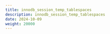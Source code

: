 ```yaml
---
title: innodb_session_temp_tablespaces
description: innodb_session_temp_tablespaces
date: 2024-10-09
weight: 20000
---
```

<style>
th, td {
  border: 1px solid rgb(190, 190, 190);
}
</style>

